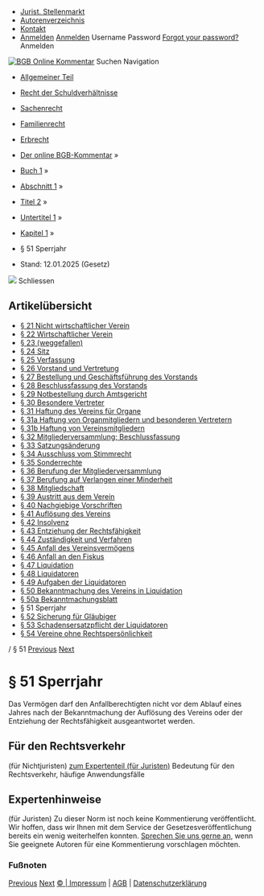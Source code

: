   * [Jurist. Stellenmarkt](https://bgb.kommentar.de/Buch-1/Abschnitt-1/Titel-2/Untertitel-1/Kapitel-1/</job-board> "Jurist. Stellenmarkt")
  * [Autorenverzeichnis](https://bgb.kommentar.de/Buch-1/Abschnitt-1/Titel-2/Untertitel-1/Kapitel-1/</Autorenverzeichnis> "Autorenverzeichnis")
  * [Kontakt](https://bgb.kommentar.de/Buch-1/Abschnitt-1/Titel-2/Untertitel-1/Kapitel-1/</Kontakt>)
  * [Anmelden](https://bgb.kommentar.de/Buch-1/Abschnitt-1/Titel-2/Untertitel-1/Kapitel-1/<#login> "show login form") [Anmelden](https://bgb.kommentar.de/Buch-1/Abschnitt-1/Titel-2/Untertitel-1/Kapitel-1/<#> "hide login form") Username Password
[Forgot your password?](https://bgb.kommentar.de/Buch-1/Abschnitt-1/Titel-2/Untertitel-1/Kapitel-1/</user/forgotpassword>) Anmelden 


[![BGB Online Kommentar](https://bgb.kommentar.de/extension/bgb/design/bgb/images/logo.png)](https://bgb.kommentar.de/Buch-1/Abschnitt-1/Titel-2/Untertitel-1/Kapitel-1/</> "BGB Online Kommentar")
Suchen
Navigation
  * [Allgemeiner Teil](https://bgb.kommentar.de/Buch-1/Abschnitt-1/Titel-2/Untertitel-1/Kapitel-1/</Buch-1>)
  * [Recht der Schuldverhältnisse](https://bgb.kommentar.de/Buch-1/Abschnitt-1/Titel-2/Untertitel-1/Kapitel-1/</Buch-2>)
  * [Sachenrecht](https://bgb.kommentar.de/Buch-1/Abschnitt-1/Titel-2/Untertitel-1/Kapitel-1/</Buch-3>)
  * [Familienrecht](https://bgb.kommentar.de/Buch-1/Abschnitt-1/Titel-2/Untertitel-1/Kapitel-1/</Buch-4>)
  * [Erbrecht](https://bgb.kommentar.de/Buch-1/Abschnitt-1/Titel-2/Untertitel-1/Kapitel-1/</Buch-5>)


  * [Der online BGB-Kommentar](https://bgb.kommentar.de/Buch-1/Abschnitt-1/Titel-2/Untertitel-1/Kapitel-1/</>) »
  * [Buch 1](https://bgb.kommentar.de/Buch-1/Abschnitt-1/Titel-2/Untertitel-1/Kapitel-1/</Buch-1>) »
  * [Abschnitt 1](https://bgb.kommentar.de/Buch-1/Abschnitt-1/Titel-2/Untertitel-1/Kapitel-1/</Buch-1/Abschnitt-1>) »
  * [Titel 2](https://bgb.kommentar.de/Buch-1/Abschnitt-1/Titel-2/Untertitel-1/Kapitel-1/</Buch-1/Abschnitt-1/Titel-2>) »
  * [Untertitel 1](https://bgb.kommentar.de/Buch-1/Abschnitt-1/Titel-2/Untertitel-1/Kapitel-1/</Buch-1/Abschnitt-1/Titel-2/Untertitel-1>) »
  * [Kapitel 1](https://bgb.kommentar.de/Buch-1/Abschnitt-1/Titel-2/Untertitel-1/Kapitel-1/</Buch-1/Abschnitt-1/Titel-2/Untertitel-1/Kapitel-1>) »
  * § 51 Sperrjahr 
  * Stand: 12.01.2025 (Gesetz) 


![](https://vg01.met.vgwort.de/na/1c9909529ead4f509072c06d9081a7d5)
Schliessen 
## Artikelübersicht
  * [ § 21 Nicht wirtschaftlicher Verein ](https://bgb.kommentar.de/Buch-1/Abschnitt-1/Titel-2/Untertitel-1/Kapitel-1/</Buch-1/Abschnitt-1/Titel-2/Untertitel-1/Kapitel-1/Nicht-wirtschaftlicher-Verein>)
  * [ § 22 Wirtschaftlicher Verein ](https://bgb.kommentar.de/Buch-1/Abschnitt-1/Titel-2/Untertitel-1/Kapitel-1/</Buch-1/Abschnitt-1/Titel-2/Untertitel-1/Kapitel-1/Wirtschaftlicher-Verein>)
  * [ § 23 (weggefallen) ](https://bgb.kommentar.de/Buch-1/Abschnitt-1/Titel-2/Untertitel-1/Kapitel-1/</Buch-1/Abschnitt-1/Titel-2/Untertitel-1/Kapitel-1/weggefallen>)
  * [ § 24 Sitz ](https://bgb.kommentar.de/Buch-1/Abschnitt-1/Titel-2/Untertitel-1/Kapitel-1/</Buch-1/Abschnitt-1/Titel-2/Untertitel-1/Kapitel-1/Sitz>)
  * [ § 25 Verfassung ](https://bgb.kommentar.de/Buch-1/Abschnitt-1/Titel-2/Untertitel-1/Kapitel-1/</Buch-1/Abschnitt-1/Titel-2/Untertitel-1/Kapitel-1/Verfassung>)
  * [ § 26 Vorstand und Vertretung ](https://bgb.kommentar.de/Buch-1/Abschnitt-1/Titel-2/Untertitel-1/Kapitel-1/</Buch-1/Abschnitt-1/Titel-2/Untertitel-1/Kapitel-1/Vorstand-und-Vertretung>)
  * [ § 27 Bestellung und Geschäftsführung des Vorstands ](https://bgb.kommentar.de/Buch-1/Abschnitt-1/Titel-2/Untertitel-1/Kapitel-1/</Buch-1/Abschnitt-1/Titel-2/Untertitel-1/Kapitel-1/Bestellung-und-Geschaeftsfuehrung-des-Vorstands>)
  * [ § 28 Beschlussfassung des Vorstands ](https://bgb.kommentar.de/Buch-1/Abschnitt-1/Titel-2/Untertitel-1/Kapitel-1/</Buch-1/Abschnitt-1/Titel-2/Untertitel-1/Kapitel-1/Beschlussfassung-des-Vorstands>)
  * [ § 29 Notbestellung durch Amtsgericht ](https://bgb.kommentar.de/Buch-1/Abschnitt-1/Titel-2/Untertitel-1/Kapitel-1/</Buch-1/Abschnitt-1/Titel-2/Untertitel-1/Kapitel-1/Notbestellung-durch-Amtsgericht>)
  * [ § 30 Besondere Vertreter ](https://bgb.kommentar.de/Buch-1/Abschnitt-1/Titel-2/Untertitel-1/Kapitel-1/</Buch-1/Abschnitt-1/Titel-2/Untertitel-1/Kapitel-1/Besondere-Vertreter>)
  * [ § 31 Haftung des Vereins für Organe ](https://bgb.kommentar.de/Buch-1/Abschnitt-1/Titel-2/Untertitel-1/Kapitel-1/</Buch-1/Abschnitt-1/Titel-2/Untertitel-1/Kapitel-1/Haftung-des-Vereins-fuer-Organe>)
  * [ § 31a Haftung von Organmitgliedern und besonderen Vertretern ](https://bgb.kommentar.de/Buch-1/Abschnitt-1/Titel-2/Untertitel-1/Kapitel-1/</Buch-1/Abschnitt-1/Titel-2/Untertitel-1/Kapitel-1/Haftung-von-Organmitgliedern-und-besonderen-Vertretern>)
  * [ § 31b Haftung von Vereinsmitgliedern ](https://bgb.kommentar.de/Buch-1/Abschnitt-1/Titel-2/Untertitel-1/Kapitel-1/</Buch-1/Abschnitt-1/Titel-2/Untertitel-1/Kapitel-1/Haftung-von-Vereinsmitgliedern>)
  * [ § 32 Mitgliederversammlung; Beschlussfassung ](https://bgb.kommentar.de/Buch-1/Abschnitt-1/Titel-2/Untertitel-1/Kapitel-1/</Buch-1/Abschnitt-1/Titel-2/Untertitel-1/Kapitel-1/Mitgliederversammlung-Beschlussfassung>)
  * [ § 33 Satzungsänderung ](https://bgb.kommentar.de/Buch-1/Abschnitt-1/Titel-2/Untertitel-1/Kapitel-1/</Buch-1/Abschnitt-1/Titel-2/Untertitel-1/Kapitel-1/Satzungsaenderung>)
  * [ § 34 Ausschluss vom Stimmrecht ](https://bgb.kommentar.de/Buch-1/Abschnitt-1/Titel-2/Untertitel-1/Kapitel-1/</Buch-1/Abschnitt-1/Titel-2/Untertitel-1/Kapitel-1/Ausschluss-vom-Stimmrecht>)
  * [ § 35 Sonderrechte ](https://bgb.kommentar.de/Buch-1/Abschnitt-1/Titel-2/Untertitel-1/Kapitel-1/</Buch-1/Abschnitt-1/Titel-2/Untertitel-1/Kapitel-1/Sonderrechte>)
  * [ § 36 Berufung der Mitgliederversammlung ](https://bgb.kommentar.de/Buch-1/Abschnitt-1/Titel-2/Untertitel-1/Kapitel-1/</Buch-1/Abschnitt-1/Titel-2/Untertitel-1/Kapitel-1/Berufung-der-Mitgliederversammlung>)
  * [ § 37 Berufung auf Verlangen einer Minderheit ](https://bgb.kommentar.de/Buch-1/Abschnitt-1/Titel-2/Untertitel-1/Kapitel-1/</Buch-1/Abschnitt-1/Titel-2/Untertitel-1/Kapitel-1/Berufung-auf-Verlangen-einer-Minderheit>)
  * [ § 38 Mitgliedschaft ](https://bgb.kommentar.de/Buch-1/Abschnitt-1/Titel-2/Untertitel-1/Kapitel-1/</Buch-1/Abschnitt-1/Titel-2/Untertitel-1/Kapitel-1/Mitgliedschaft>)
  * [ § 39 Austritt aus dem Verein ](https://bgb.kommentar.de/Buch-1/Abschnitt-1/Titel-2/Untertitel-1/Kapitel-1/</Buch-1/Abschnitt-1/Titel-2/Untertitel-1/Kapitel-1/Austritt-aus-dem-Verein>)
  * [ § 40 Nachgiebige Vorschriften ](https://bgb.kommentar.de/Buch-1/Abschnitt-1/Titel-2/Untertitel-1/Kapitel-1/</Buch-1/Abschnitt-1/Titel-2/Untertitel-1/Kapitel-1/Nachgiebige-Vorschriften>)
  * [ § 41 Auflösung des Vereins ](https://bgb.kommentar.de/Buch-1/Abschnitt-1/Titel-2/Untertitel-1/Kapitel-1/</Buch-1/Abschnitt-1/Titel-2/Untertitel-1/Kapitel-1/Aufloesung-des-Vereins>)
  * [ § 42 Insolvenz ](https://bgb.kommentar.de/Buch-1/Abschnitt-1/Titel-2/Untertitel-1/Kapitel-1/</Buch-1/Abschnitt-1/Titel-2/Untertitel-1/Kapitel-1/Insolvenz>)
  * [ § 43 Entziehung der Rechtsfähigkeit ](https://bgb.kommentar.de/Buch-1/Abschnitt-1/Titel-2/Untertitel-1/Kapitel-1/</Buch-1/Abschnitt-1/Titel-2/Untertitel-1/Kapitel-1/Entziehung-der-Rechtsfaehigkeit>)
  * [ § 44 Zuständigkeit und Verfahren ](https://bgb.kommentar.de/Buch-1/Abschnitt-1/Titel-2/Untertitel-1/Kapitel-1/</Buch-1/Abschnitt-1/Titel-2/Untertitel-1/Kapitel-1/Zustaendigkeit-und-Verfahren>)
  * [ § 45 Anfall des Vereinsvermögens ](https://bgb.kommentar.de/Buch-1/Abschnitt-1/Titel-2/Untertitel-1/Kapitel-1/</Buch-1/Abschnitt-1/Titel-2/Untertitel-1/Kapitel-1/Anfall-des-Vereinsvermoegens>)
  * [ § 46 Anfall an den Fiskus ](https://bgb.kommentar.de/Buch-1/Abschnitt-1/Titel-2/Untertitel-1/Kapitel-1/</Buch-1/Abschnitt-1/Titel-2/Untertitel-1/Kapitel-1/Anfall-an-den-Fiskus>)
  * [ § 47 Liquidation ](https://bgb.kommentar.de/Buch-1/Abschnitt-1/Titel-2/Untertitel-1/Kapitel-1/</Buch-1/Abschnitt-1/Titel-2/Untertitel-1/Kapitel-1/Liquidation>)
  * [ § 48 Liquidatoren ](https://bgb.kommentar.de/Buch-1/Abschnitt-1/Titel-2/Untertitel-1/Kapitel-1/</Buch-1/Abschnitt-1/Titel-2/Untertitel-1/Kapitel-1/Liquidatoren>)
  * [ § 49 Aufgaben der Liquidatoren ](https://bgb.kommentar.de/Buch-1/Abschnitt-1/Titel-2/Untertitel-1/Kapitel-1/</Buch-1/Abschnitt-1/Titel-2/Untertitel-1/Kapitel-1/Aufgaben-der-Liquidatoren>)
  * [ § 50 Bekanntmachung des Vereins in Liquidation ](https://bgb.kommentar.de/Buch-1/Abschnitt-1/Titel-2/Untertitel-1/Kapitel-1/</Buch-1/Abschnitt-1/Titel-2/Untertitel-1/Kapitel-1/Bekanntmachung-des-Vereins-in-Liquidation>)
  * [ § 50a Bekanntmachungsblatt ](https://bgb.kommentar.de/Buch-1/Abschnitt-1/Titel-2/Untertitel-1/Kapitel-1/</Buch-1/Abschnitt-1/Titel-2/Untertitel-1/Kapitel-1/Bekanntmachungsblatt>)
  * § 51 Sperrjahr 
  * [ § 52 Sicherung für Gläubiger ](https://bgb.kommentar.de/Buch-1/Abschnitt-1/Titel-2/Untertitel-1/Kapitel-1/</Buch-1/Abschnitt-1/Titel-2/Untertitel-1/Kapitel-1/Sicherung-fuer-Glaeubiger>)
  * [ § 53 Schadensersatzpflicht der Liquidatoren ](https://bgb.kommentar.de/Buch-1/Abschnitt-1/Titel-2/Untertitel-1/Kapitel-1/</Buch-1/Abschnitt-1/Titel-2/Untertitel-1/Kapitel-1/Schadensersatzpflicht-der-Liquidatoren>)
  * [ § 54 Vereine ohne Rechtspersönlichkeit ](https://bgb.kommentar.de/Buch-1/Abschnitt-1/Titel-2/Untertitel-1/Kapitel-1/</Buch-1/Abschnitt-1/Titel-2/Untertitel-1/Kapitel-1/Vereine-ohne-Rechtspersoenlichkeit>)


/ § 51 
[Previous](https://bgb.kommentar.de/Buch-1/Abschnitt-1/Titel-2/Untertitel-1/Kapitel-1/</Buch-1/Abschnitt-1/Titel-2/Untertitel-1/Kapitel-1/Bekanntmachungsblatt> "§ 50a Bekanntmachungsblatt") [Next](https://bgb.kommentar.de/Buch-1/Abschnitt-1/Titel-2/Untertitel-1/Kapitel-1/</Buch-1/Abschnitt-1/Titel-2/Untertitel-1/Kapitel-1/Sicherung-fuer-Glaeubiger> "§ 52 Sicherung für Gläubiger")
# § 51 Sperrjahr
Das Vermögen darf den Anfallberechtigten nicht vor dem Ablauf eines Jahres nach der Bekanntmachung der Auflösung des Vereins oder der Entziehung der Rechtsfähigkeit ausgeantwortet werden.
## Für den Rechtsverkehr 
(für Nichtjuristen)
[zum Expertenteil (für Juristen)](https://bgb.kommentar.de/Buch-1/Abschnitt-1/Titel-2/Untertitel-1/Kapitel-1/<#expertenhinweise>)
Bedeutung für den Rechtsverkehr, häufige Anwendungsfälle
## Expertenhinweise
(für Juristen)
Zu dieser Norm ist noch keine Kommentierung veröffentlicht. Wir hoffen, dass wir Ihnen mit dem Service der Gesetzesveröffentlichung bereits ein wenig weiterhelfen konnten. [Sprechen Sie uns gerne an](https://bgb.kommentar.de/Buch-1/Abschnitt-1/Titel-2/Untertitel-1/Kapitel-1/</Kontakt>), wenn Sie geeignete Autoren für eine Kommentierung vorschlagen möchten. 
### Fußnoten
[Previous](https://bgb.kommentar.de/Buch-1/Abschnitt-1/Titel-2/Untertitel-1/Kapitel-1/</Buch-1/Abschnitt-1/Titel-2/Untertitel-1/Kapitel-1/Bekanntmachungsblatt> "§ 50a Bekanntmachungsblatt") [Next](https://bgb.kommentar.de/Buch-1/Abschnitt-1/Titel-2/Untertitel-1/Kapitel-1/</Buch-1/Abschnitt-1/Titel-2/Untertitel-1/Kapitel-1/Sicherung-fuer-Glaeubiger> "§ 52 Sicherung für Gläubiger")
[© | Impressum](https://bgb.kommentar.de/Buch-1/Abschnitt-1/Titel-2/Untertitel-1/Kapitel-1/</Kontakt>) | [AGB](https://bgb.kommentar.de/Buch-1/Abschnitt-1/Titel-2/Untertitel-1/Kapitel-1/</AGB>) | [Datenschutzerklärung](https://bgb.kommentar.de/Buch-1/Abschnitt-1/Titel-2/Untertitel-1/Kapitel-1/</Datenschutzerklaerung-fuer-Leser>)
